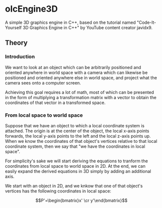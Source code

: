 # olcEngine3D

A simple 3D graphics engine in C++, based on the tutorial named "Code-It-Yourself 3D Graphics Engine in C++"
by YouTube content creator javidx9.

## Theory

### Introduction

We want to look at an object which can be arbitrarily positioned and oriented anywhere in world space
with a camera which can likewise be positioned and oriented anywhere else in world space, and project
what the camera sees onto a computer screen.

Achieving this goal requires a lot of math, most of which can be presented in the form of multiplying
a transformation matrix with a vector to obtain the coordinates of that vector in a transformed space.

### From local space to world space

Suppose that we have an object to which a local coordinate system is attached. The origin is at the
center of the object, the local x-axis points forwards, the local y-axis points to the left and the
local z-axis points up. When we know the coordinates of that object's vertices relative to that local coordinate
system, then  we say that "we have the coordinates in local space".

For simplicity's sake we will start deriving the equations to tranform the coordinates from local
space to world space in 2D. At the end, we can easily expand the derived equations in 3D simply
by adding an additional axis.

We start with an object in 2D, and we knkow that one of that object's vertices has the following
coordinates in local space:

$$P'=\begin{bmatrix}x' \cr y'\end{bmatrix}$$

